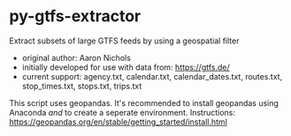 # py-gtfs-extractor
Extract subsets of large GTFS feeds by using a geospatial filter

* original author: Aaron Nichols 
* initially developed for use with data from: https://gtfs.de/
* current support: agency.txt, calendar.txt, calendar_dates.txt, routes.txt, stop_times.txt, stops.txt, trips.txt

This script uses geopandas. It's recommended to install geopandas using Anaconda _and_ to create a seperate environment. Instructions: https://geopandas.org/en/stable/getting_started/install.html
